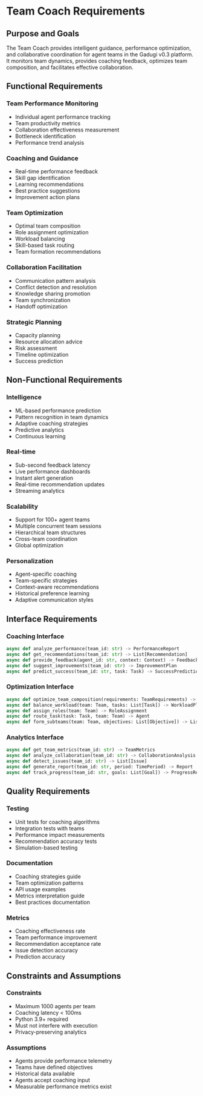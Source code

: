 # Team Coach Requirements

## Purpose and Goals

The Team Coach provides intelligent guidance, performance optimization, and collaborative coordination for agent teams in the Gadugi v0.3 platform. It monitors team dynamics, provides coaching feedback, optimizes team composition, and facilitates effective collaboration.

## Functional Requirements

### Team Performance Monitoring
- Individual agent performance tracking
- Team productivity metrics
- Collaboration effectiveness measurement
- Bottleneck identification
- Performance trend analysis

### Coaching and Guidance
- Real-time performance feedback
- Skill gap identification
- Learning recommendations
- Best practice suggestions
- Improvement action plans

### Team Optimization
- Optimal team composition
- Role assignment optimization
- Workload balancing
- Skill-based task routing
- Team formation recommendations

### Collaboration Facilitation
- Communication pattern analysis
- Conflict detection and resolution
- Knowledge sharing promotion
- Team synchronization
- Handoff optimization

### Strategic Planning
- Capacity planning
- Resource allocation advice
- Risk assessment
- Timeline optimization
- Success prediction

## Non-Functional Requirements

### Intelligence
- ML-based performance prediction
- Pattern recognition in team dynamics
- Adaptive coaching strategies
- Predictive analytics
- Continuous learning

### Real-time
- Sub-second feedback latency
- Live performance dashboards
- Instant alert generation
- Real-time recommendation updates
- Streaming analytics

### Scalability
- Support for 100+ agent teams
- Multiple concurrent team sessions
- Hierarchical team structures
- Cross-team coordination
- Global optimization

### Personalization
- Agent-specific coaching
- Team-specific strategies
- Context-aware recommendations
- Historical preference learning
- Adaptive communication styles

## Interface Requirements

### Coaching Interface
```python
async def analyze_performance(team_id: str) -> PerformanceReport
async def get_recommendations(team_id: str) -> List[Recommendation]
async def provide_feedback(agent_id: str, context: Context) -> Feedback
async def suggest_improvements(team_id: str) -> ImprovementPlan
async def predict_success(team_id: str, task: Task) -> SuccessPrediction
```

### Optimization Interface
```python
async def optimize_team_composition(requirements: TeamRequirements) -> Team
async def balance_workload(team: Team, tasks: List[Task]) -> WorkloadPlan
async def assign_roles(team: Team) -> RoleAssignment
async def route_task(task: Task, team: Team) -> Agent
async def form_subteams(team: Team, objectives: List[Objective]) -> List[Team]
```

### Analytics Interface
```python
async def get_team_metrics(team_id: str) -> TeamMetrics
async def analyze_collaboration(team_id: str) -> CollaborationAnalysis
async def detect_issues(team_id: str) -> List[Issue]
async def generate_report(team_id: str, period: TimePeriod) -> Report
async def track_progress(team_id: str, goals: List[Goal]) -> ProgressReport
```

## Quality Requirements

### Testing
- Unit tests for coaching algorithms
- Integration tests with teams
- Performance impact measurements
- Recommendation accuracy tests
- Simulation-based testing

### Documentation
- Coaching strategies guide
- Team optimization patterns
- API usage examples
- Metrics interpretation guide
- Best practices documentation

### Metrics
- Coaching effectiveness rate
- Team performance improvement
- Recommendation acceptance rate
- Issue detection accuracy
- Prediction accuracy

## Constraints and Assumptions

### Constraints
- Maximum 1000 agents per team
- Coaching latency < 100ms
- Python 3.9+ required
- Must not interfere with execution
- Privacy-preserving analytics

### Assumptions
- Agents provide performance telemetry
- Teams have defined objectives
- Historical data available
- Agents accept coaching input
- Measurable performance metrics exist